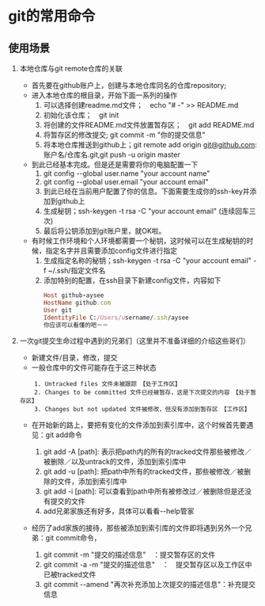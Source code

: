 # git的常用命令
## 使用场景
1. 本地仓库与git remote仓库的关联
    * 首先要在github账户上，创建与本地仓库同名的仓库repository;
    * 进入本地仓库的根目录，开始下面一系列的操作
        1. 可以选择创建readme.md文件；　echo "# -" >> README.md
        2. 初始化该仓库；　git init
        3. 将创建的文件README.md文件放置暂存区；　git add README.md
        4. 将暂存区的修改提交; git commit -m "你的提交信息"
        5. 将本地仓库推送到github上；git remote add origin git@github.com:账户名/仓库名.git,git push -u origin master
    * 到此已经基本完成。但是还是需要将你的电脑配置一下
        1. git config --global user.name "your account name"
        2. git config --global user.email "your account email"
        3. 到此已经在当前用户配置了你的信息。下面需要生成你的ssh-key并添加到github上
        4. 生成秘钥；ssh-keygen -t rsa -C "your account email" (连续回车三次)
        5. 最后将公钥添加到git账户里，就OK啦。
    * 有时候工作环境和个人环境都需要一个秘钥，这时候可以在生成秘钥的时候，指定名字并且需要添加config文件进行指定
        1. 生成指定名称的秘钥；ssh-keygen -t rsa -C "your account email" -f ~/.ssh/指定文件名
        2. 添加特别的配置，在ssh目录下新建config文件，内容如下
            ```ruby
            Host github-aysee
            HostName github.com
            User git
            IdentityFile C:/Users/username/.ssh/aysee
            你应该可以看懂的吧－－
            ```

2. 一次git提交生命过程中遇到的兄弟们（这里并不准备详细的介绍这些哥们）
    * 新建文件/目录，修改，提交
    * 一般仓库中的文件可能存在于这三种状态
    ```
        1. Untracked files 文件未被跟踪　【处于工作区】
        2. Changes to be committed 文件已经被暂存，这是下次提交的内容　【处于暂存区】
        3. Changes but not updated 文件被修改，但没有添加到暂存区　【工作区】
    ```
    * 在开始新的路上，要把有变化的文件添加到索引库中，这个时候首先要遇见：git add命令
        1. git add -A \[path]: 表示把path内的所有的tracked文件那些被修改／被删除／以及untrack的文件，添加到索引库中
        2. git add -u \[path]: 把path中所有的tracked文件，那些被修改／被删除的文件，添加到索引库中
        3. git add -i \[path]: 可以查看到path中所有被修改过／被删除但是还没有提交的文件
        4. add兄弟家族还有好多，具体可以看看--help管家
        
    * 经历了add家族的接待，那些被添加到索引库的文件即将遇到另外一个兄弟：git commit命令，
        1. git commit -m "提交的描述信息"　：提交暂存区的文件
        2. git commit -a -m "提交的描述信息"　：　提交暂存区以及工作区中已被tracked文件
        3. git commit --amend "再次补充添加上次提交的描述信息"：补充提交信息
     
    